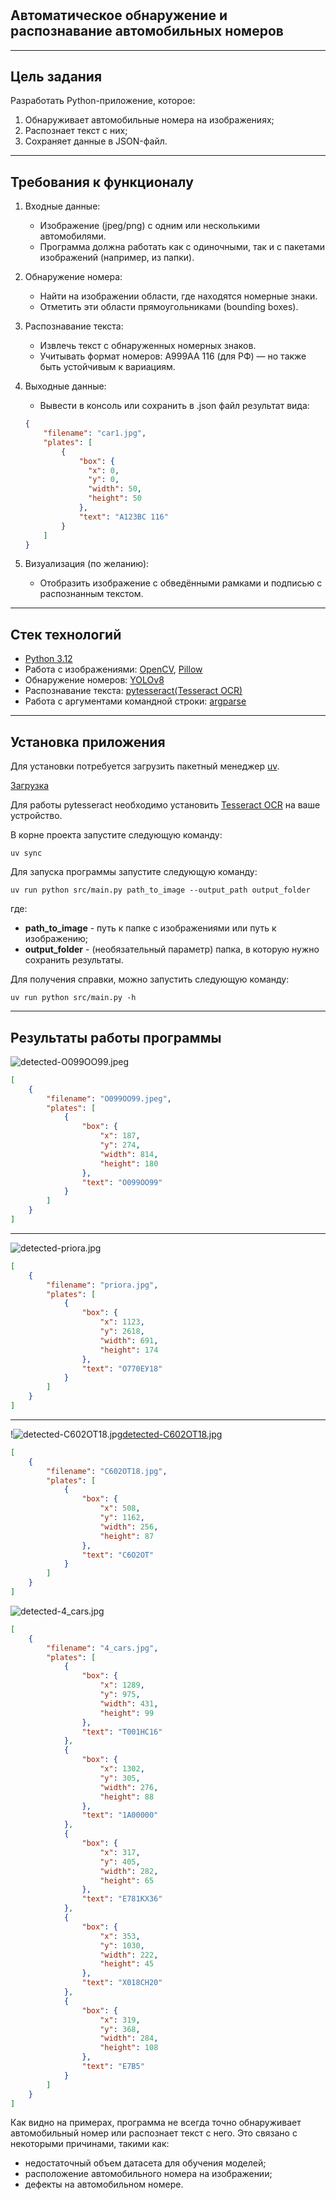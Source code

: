 # <h2>Автоматическое обнаружение и распознавание автомобильных номеров</h2>

---

## Цель задания
Разработать Python-приложение, которое:
1. Обнаруживает автомобильные номера на изображениях;
2. Распознает текст с них;
3. Сохраняет данные в JSON-файл.

---

## Требования к функционалу
1.  Входные данные:
     - Изображение (jpeg/png) с одним или несколькими автомобилями.
     - Программа должна работать как с одиночными, так и с пакетами изображений (например, из папки).
2. Обнаружение номера:
     - Найти на изображении области, где находятся номерные знаки.
     - Отметить эти области прямоугольниками (bounding boxes).
3.  Распознавание текста:
     - Извлечь текст с обнаруженных номерных знаков.
     - Учитывать формат номеров: A999AA 116 (для РФ) — но также быть устойчивым к вариациям.
4.  Выходные данные:
     - Вывести в консоль или сохранить в .json файл результат вида:
    ```json
    {
        "filename": "car1.jpg",
        "plates": [
            {
                "box": {
                  "x": 0, 
                  "y": 0, 
                  "width": 50, 
                  "height": 50
                },
                "text": "A123BC 116"
            }
        ]
    }
    ```
   
5.  Визуализация (по желанию):
    - Отобразить изображение с обведёнными рамками и подписью с распознанным текстом.

---


## Стек технологий

- [Python 3.12](https://www.python.org/downloads/release/python-3120/)
- Работа с изображениями: [OpenCV](https://github.com/opencv/opencv), [Pillow](https://github.com/python-pillow/Pillow)
- Обнаружение номеров: [YOLOv8](https://docs.ultralytics.com/ru/models/yolov8/)
- Распознавание текста: [pytesseract(Tesseract OCR)](https://github.com/tesseract-ocr/tesseract)
- Работа с аргументами командной строки: [argparse](https://docs.python.org/3/library/argparse.html)


---


## Установка приложения

Для установки потребуется загрузить пакетный менеджер [uv](https://docs.astral.sh/uv/).

[Загрузка](https://docs.astral.sh/uv/getting-started/installation/)

Для работы pytesseract необходимо установить [Tesseract OCR](https://tesseract-ocr.github.io/tessdoc/Installation.html) на ваше устройство.

В корне проекта запустите следующую команду:
```commandline
uv sync
```

Для запуска программы запустите следующую команду:
```commandline
uv run python src/main.py path_to_image --output_path output_folder
```
где:
- **path_to_image** - путь к папке с изображениями или путь к изображению;
- **output_folder** - (необязательный параметр) папка, в которую нужно сохранить результаты.

Для получения справки, можно запустить следующую команду:
```commandline
uv run python src/main.py -h
```

---

## Результаты работы программы

![detected-O099OO99.jpeg](license_plates_images/results/O099OO99/detected-O099OO99.jpeg)
```json
[
    {
        "filename": "O099OO99.jpeg",
        "plates": [
            {
                "box": {
                    "x": 187,
                    "y": 274,
                    "width": 814,
                    "height": 180
                },
                "text": "О099ОО99"
            }
        ]
    }
]
```
---

![detected-priora.jpg](license_plates_images/results/priora/detected-priora.jpg)
```json
[
    {
        "filename": "priora.jpg",
        "plates": [
            {
                "box": {
                    "x": 1123,
                    "y": 2618,
                    "width": 691,
                    "height": 174
                },
                "text": "О770ЕУ18"
            }
        ]
    }
]
```
---

!![detected-C602OT18.jpg](license_plates_images/results/C602OT18/detected-C602OT18.jpg)[detected-C602OT18.jpg](license_plates_images/results/C602OT18/detected-C602OT18.jpg)
```json
[
    {
        "filename": "C602OT18.jpg",
        "plates": [
            {
                "box": {
                    "x": 508,
                    "y": 1162,
                    "width": 256,
                    "height": 87
                },
                "text": "С6О2ОТ"
            }
        ]
    }
]
```

![detected-4_cars.jpg](license_plates_images/results/4_cars/detected-4_cars.jpg)
```json
[
    {
        "filename": "4_cars.jpg",
        "plates": [
            {
                "box": {
                    "x": 1289,
                    "y": 975,
                    "width": 431,
                    "height": 99
                },
                "text": "Т001НС16"
            },
            {
                "box": {
                    "x": 1302,
                    "y": 305,
                    "width": 276,
                    "height": 88
                },
                "text": "1А00000"
            },
            {
                "box": {
                    "x": 317,
                    "y": 405,
                    "width": 282,
                    "height": 65
                },
                "text": "Е781КХ36"
            },
            {
                "box": {
                    "x": 353,
                    "y": 1030,
                    "width": 222,
                    "height": 45
                },
                "text": "Х018СН20"
            },
            {
                "box": {
                    "x": 319,
                    "y": 368,
                    "width": 284,
                    "height": 108
                },
                "text": "Е7В5"
            }
        ]
    }
]
```

Как видно на примерах, программа не всегда точно обнаруживает автомобильный номер или распознает текст с него.
Это связано с некоторыми причинами, такими как:
- недостаточный объем датасета для обучения моделей;
- расположение автомобильного номера на изображении;
- дефекты на автомобильном номере.